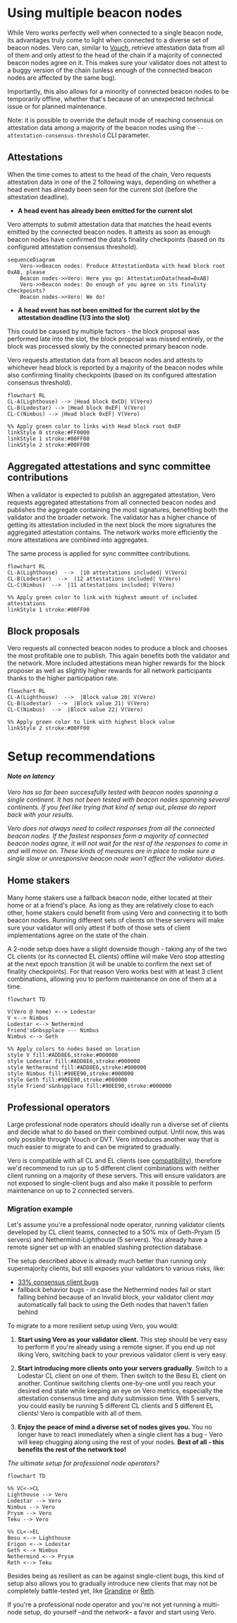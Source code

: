 # Using multiple beacon nodes

While Vero works perfectly well when connected to
a single beacon node, its advantages truly come to
light when connected to a diverse set of beacon nodes.
Vero can, similar to [Vouch](https://github.com/attestantio/vouch),
retrieve attestation data from all of them and only
attest to the head of the chain if a majority of
connected beacon nodes agree on it. This makes
sure your validator does not attest to a buggy
version of the chain (unless enough of the connected
beacon nodes are affected by the same bug).

Importantly, this also allows for a minority of connected
beacon nodes to be temporarily offline, whether that's
because of an unexpected technical issue or for planned
maintenance.

Note: it is possible to override the default mode of
reaching consensus on attestation data among a majority
of the beacon nodes using the
`--attestation-consensus-threshold` CLI parameter.

## Attestations

When the time comes to attest to the head of the chain,
Vero requests attestation data in one of the 2 following
ways, depending on whether a head event has already been
seen for the current slot (before the attestation deadline).

- **A head event has already been emitted for the current slot**

Vero attempts to submit attestation data that matches the
head events emitted by the connected beacon nodes. It attests
as soon as enough beacon nodes have confirmed the data's
finality checkpoints (based on its configured attestation
consensus threshold).

```mermaid
sequenceDiagram
    Vero->>Beacon nodes: Produce AttestationData with head block root 0xAB, please
    Beacon nodes->>Vero: Here you go: AttestationData(head=0xAB)
    Vero->>Beacon nodes: Do enough of you agree on its finality checkpoints?
    Beacon nodes->>Vero: We do!
```

- **A head event has not been emitted for the
current slot by the attestation deadline
(1/3 into the slot)**

This could be caused by multiple factors - the block
proposal was performed late into the slot, the block
proposal was missed entirely, or the block was processed
slowly by the connected primary beacon node.

Vero requests attestation data from all beacon nodes
and attests to whichever head block is reported by
a majority of the beacon nodes while also confirming
finality checkpoints (based on its configured
attestation consensus threshold).

```mermaid
flowchart RL
CL-A(Lighthouse) --> |Head block 0xCD| V(Vero)
CL-B(Lodestar) --> |Head block 0xEF| V(Vero)
CL-C(Nimbus) --> |Head block 0xEF| V(Vero)

%% Apply green color to links with Head block root 0xEF
linkStyle 0 stroke:#FF0000
linkStyle 1 stroke:#00FF00
linkStyle 2 stroke:#00FF00
```

## Aggregated attestations and sync committee contributions

When a validator is expected to publish an aggregated
attestation, Vero requests aggregated attestations
from all connected beacon nodes and publishes the
aggregate containing the most signatures, benefiting
both the validator and the broader network.
The validator has a higher chance of getting its
attestation included in the next block the more
signatures the aggregated attestation contains.
The network works more efficiently the more attestations
are combined into aggregates.

The same process is applied for sync committee contributions.

```mermaid
flowchart RL
CL-A(Lighthouse)  -->  |10 attestations included| V(Vero)
CL-B(Lodestar)  -->  |12 attestations included| V(Vero)
CL-C(Nimbus)  -->  |11 attestations included| V(Vero)

%% Apply green color to link with highest amount of included attestations
linkStyle 1 stroke:#00FF00
```

## Block proposals

Vero requests all connected beacon nodes to produce
a block and chooses the most profitable one to publish.
This again benefits both the validator and the network.
More included attestations mean higher rewards for
the block proposer as well as slightly higher rewards
for all network participants thanks to the higher
participation rate.

```mermaid
flowchart RL
CL-A(Lighthouse)  -->  |Block value 20| V(Vero)
CL-B(Lodestar)  -->  |Block value 21| V(Vero)
CL-C(Nimbus)  -->  |Block value 22| V(Vero)

%% Apply green color to link with highest block value
linkStyle 2 stroke:#00FF00
```

# Setup recommendations

#### *Note on latency*

*Vero has so far been successfully tested with
beacon nodes spanning a single continent. It has
not been tested with beacon nodes spanning several
continents. If you feel like trying that kind of
setup out, please do report back with your results.*

*Vero does not always need to collect responses
from all the connected beacon nodes. If the
fastest responses form a majority of connected
beacon nodes agree, it will not wait for the rest
of the responses to come in and will move on.
These kinds of measures are in place to make sure
a single slow or unresponsive beacon node won't
affect the validator duties.*

## Home stakers

Many home stakers use a fallback beacon node, either
located at their home or at a friend's place. As long
as they are relatively close to each other, home
stakers could benefit from using Vero and connecting
it to both beacon nodes. Running different sets of
clients on these servers will make sure your validator
will only attest if both of those sets of client
implementations agree on the state of the chain.

A 2-node setup does have a slight downside though
\- taking any of the two CL clients (or its connected
EL clients) offline will make Vero stop attesting
at the next epoch transition (it will be unable
to confirm the next set of finality checkpoints).
For that reason Vero works best with at least 3
client combinations, allowing you to perform
maintenance on one of them at a time.

```mermaid
flowchart TD

V(Vero @ home) <--> Lodestar
V <--> Nimbus
Lodestar <--> Nethermind
Friend's&nbspplace --- Nimbus
Nimbus <--> Geth

%% Apply colors to nodes based on location
style V fill:#ADD8E6,stroke:#000000
style Lodestar fill:#ADD8E6,stroke:#000000
style Nethermind fill:#ADD8E6,stroke:#000000
style Nimbus fill:#90EE90,stroke:#000000
style Geth fill:#90EE90,stroke:#000000
style Friend's&nbspplace fill:#90EE90,stroke:#000000
```

## Professional operators

Large professional node operators should ideally run
a diverse set of clients and decide what to do based
on their combined output. Until now, this was only
possible through Vouch or DVT. Vero introduces another
way that is much easier to migrate to and can be
migrated to gradually.

Vero is compatible with all CL and EL clients
(see [compatibility](./compatibility.md)),
therefore we'd recommend to run up to 5 different
client combinations with neither client running on
a majority of these servers. This will ensure validators
are not exposed to single-client bugs and also make it
possible to perform maintenance on up to 2 connected
servers.

### Migration example

Let's assume you're a professional node operator, running validator
clients developed by CL client teams, connected to a 50% mix of
Geth-Prysm (5 servers) and Nethermind-Lighthouse (5 servers).
You already have a remote signer set up with an enabled slashing
protection database.

The setup described above is already much better than running only
supermajority clients, but still exposes your validators to various
risks, like:

- [33% consensus client bugs](https://x.com/potuz_eth/status/1768418899111113125)
- fallback behavior bugs - in case the Nethermind nodes
  fail or start falling behind because of an invalid block,
  your validator client *may* automatically fall back to using
  the Geth nodes that haven't fallen behind

To migrate to a more resilient setup using Vero, you would:

1. **Start using Vero as your validator client.** This step
should be very easy to perform if you're already using a remote signer.
If you end up not liking Vero, switching back to your previous
validator client is very easy.

2. **Start introducing more clients onto your servers gradually**.
Switch to a Lodestar CL client on one of them. Then switch to the
Besu EL client on another. Continue switching clients one-by-one until
you reach your desired end state while keeping an eye on Vero metrics,
especially the attestation consensus time and duty submission time.
With 5 servers, you could easily be running 5 different CL clients
and 5 different EL clients! Vero is compatible with all of them.

3. **Enjoy the peace of mind a diverse set of nodes gives you.** You
no longer have to react immediately when a single client has
a bug - Vero will keep chugging along using the rest of your nodes.
**Best of all - this benefits the rest of the network too!**

*The ultimate setup for professional node operators?*

```mermaid
flowchart TD

%% VC<->CL
Lighthouse --> Vero
Lodestar --> Vero
Nimbus --> Vero
Prysm --> Vero
Teku --> Vero

%% CL<->EL
Besu <--> Lighthouse
Erigon <--> Lodestar
Geth <--> Nimbus
Nethermind <--> Prysm
Reth <--> Teku
```

Besides being as resilient as can be against single-client bugs,
this kind of setup also allows you to gradually introduce new
clients that may not be completely battle-tested yet, like
[Grandine](https://github.com/grandinetech/grandine) or
[Reth](https://github.com/paradigmxyz/reth).

If you're a professional node operator and you're not yet
running a multi-node setup, do yourself –and the network– a favor
and start using Vero.
